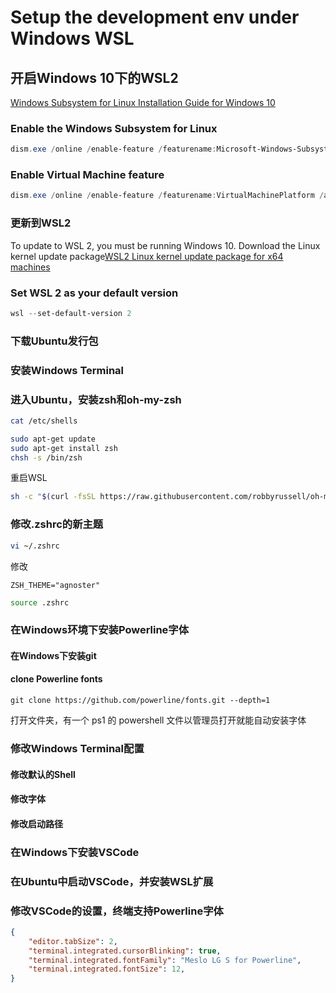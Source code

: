 # Setup the development env under Windows WSL

## 开启Windows 10下的WSL2
[Windows Subsystem for Linux Installation Guide for Windows 10](https://docs.microsoft.com/en-us/windows/wsl/install-win10)
### Enable the Windows Subsystem for Linux
``` PowerShell
dism.exe /online /enable-feature /featurename:Microsoft-Windows-Subsystem-Linux /all /norestart
```
### Enable Virtual Machine feature
``` PowerShell
dism.exe /online /enable-feature /featurename:VirtualMachinePlatform /all /norestart
```
### 更新到WSL2
To update to WSL 2, you must be running Windows 10.
Download the Linux kernel update package[WSL2 Linux kernel update package for x64 machines](https://wslstorestorage.blob.core.windows.net/wslblob/wsl_update_x64.msi)

### Set WSL 2 as your default version
``` PowerShell
wsl --set-default-version 2
``` 
### 下载Ubuntu发行包
### 安装Windows Terminal
### 进入Ubuntu，安装zsh和oh-my-zsh
``` bash
cat /etc/shells
```
``` bash
sudo apt-get update
sudo apt-get install zsh
chsh -s /bin/zsh
```
重启WSL

``` bash
sh -c "$(curl -fsSL https://raw.githubusercontent.com/robbyrussell/oh-my-zsh/master/tools/install.sh)"
```

### 修改.zshrc的新主题
``` zsh
vi ~/.zshrc
```
修改
```
ZSH_THEME="agnoster"
```
``` zsh
source .zshrc
```
### 在Windows环境下安装Powerline字体
#### 在Windows下安装git
#### clone Powerline fonts
```
git clone https://github.com/powerline/fonts.git --depth=1
```
打开文件夹，有一个 ps1 的 powershell 文件以管理员打开就能自动安装字体
### 修改Windows Terminal配置
#### 修改默认的Shell
#### 修改字体
#### 修改启动路径
### 在Windows下安装VSCode
### 在Ubuntu中启动VSCode，并安装WSL扩展
### 修改VSCode的设置，终端支持Powerline字体
``` json
{
    "editor.tabSize": 2,
    "terminal.integrated.cursorBlinking": true,
    "terminal.integrated.fontFamily": "Meslo LG S for Powerline",
    "terminal.integrated.fontSize": 12,
}
```
